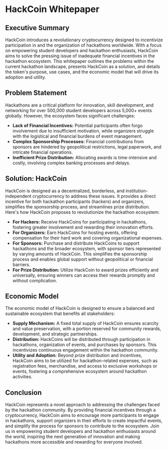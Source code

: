 # HackCoin Whitepaper

## Executive Summary
HackCoin introduces a revolutionary cryptocurrency designed to incentivize participation in and the organization of hackathons worldwide. With a focus on empowering student developers and hackathon enthusiasts, HackCoin aims to solve the pressing issue of inadequate financial incentives in the hackathon ecosystem. This whitepaper outlines the problems within the current hackathon landscape, presents HackCoin as a solution, and details the token's purpose, use cases, and the economic model that will drive its adoption and utility.

## Problem Statement
Hackathons are a critical platform for innovation, skill development, and networking for over 500,000 student developers across 5,000+ events globally. However, the ecosystem faces significant challenges:
- **Lack of Financial Incentives:** Potential participants often forgo involvement due to insufficient motivation, while organizers struggle with the logistical and financial burdens of event management.
- **Complex Sponsorship Processes:** Financial contributions from sponsors are hindered by geopolitical restrictions, legal paperwork, and intricate financial operations.
- **Inefficient Prize Distribution:** Allocating awards is time-intensive and costly, involving complex banking processes and delays.

## Solution: HackCoin
HackCoin is designed as a decentralized, borderless, and institution-independent cryptocurrency to address these issues. It provides a direct incentive for both hackathon participants (hackers) and organizers, simplifies the sponsorship process, and streamlines prize distribution. Here's how HackCoin proposes to revolutionize the hackathon ecosystem:
- **For Hackers:** Receive HackCoins for participating in hackathons, fostering greater involvement and rewarding their innovation efforts.
- **For Organizers:** Earn HackCoins for hosting events, offering compensation for their hard work and covering organizational expenses.
- **For Sponsors:** Purchase and distribute HackCoins to support hackathons and the broader ecosystem, with sponsor tiers represented by varying amounts of HackCoin. This simplifies the sponsorship process and enables global support without geopolitical or financial barriers.
- **For Prize Distribution:** Utilize HackCoin to award prizes efficiently and universally, ensuring winners can access their rewards promptly and without complication.

## Economic Model
The economic model of HackCoin is designed to ensure a balanced and sustainable ecosystem that benefits all stakeholders:
- **Supply Mechanism:** A fixed total supply of HackCoin ensures scarcity and value preservation, with a portion reserved for community rewards, development, and strategic partnerships.
- **Distribution:** HackCoins will be distributed through participation in hackathons, organization of events, and purchases by sponsors. This incentivizes continuous engagement within the hackathon community.
- **Utility and Adoption:** Beyond prize distribution and incentives, HackCoin aims to be utilized for hackathon-related expenses, such as registration fees, merchandise, and access to exclusive workshops or events, fostering a comprehensive ecosystem around hackathon activities.

## Conclusion
HackCoin represents a novel approach to addressing the challenges faced by the hackathon community. By providing financial incentives through a cryptocurrency, HackCoin aims to encourage more participants to engage in hackathons, support organizers in their efforts to create impactful events, and simplify the process for sponsors to contribute to the ecosystem. Join us in empowering student developers and hackathon enthusiasts around the world, inspiring the next generation of innovation and making hackathons more accessible and rewarding for everyone involved.
